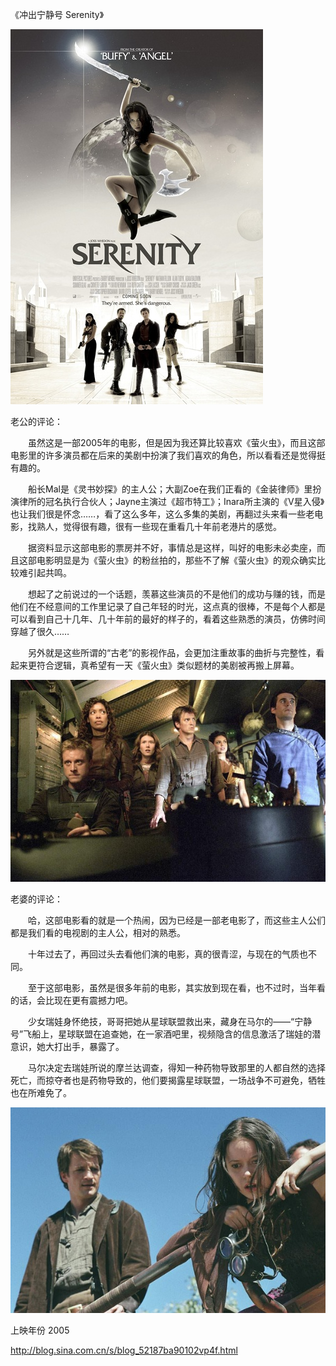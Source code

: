 《冲出宁静号 Serenity》

			
![](./img/001vda4xzy6S7TDyo1R13&690.jpg)


老公的评论：


　　虽然这是一部2005年的电影，但是因为我还算比较喜欢《萤火虫》，而且这部电影里的许多演员都在后来的美剧中扮演了我们喜欢的角色，所以看看还是觉得挺有趣的。


　　船长Mal是《灵书妙探》的主人公；大副Zoe在我们正看的《金装律师》里扮演律所的冠名执行合伙人；Jayne主演过《超市特工》；Inara所主演的《V星入侵》也让我们很是怀念……，看了这么多年，这么多集的美剧，再翻过头来看一些老电影，找熟人，觉得很有趣，很有一些现在重看几十年前老港片的感觉。


　　据资料显示这部电影的票房并不好，事情总是这样，叫好的电影未必卖座，而且这部电影明显是为《萤火虫》的粉丝拍的，那些不了解《萤火虫》的观众确实比较难引起共鸣。


　　想起了之前说过的一个话题，羡慕这些演员的不是他们的成功与赚的钱，而是他们在不经意间的工作里记录了自己年轻的时光，这点真的很棒，不是每个人都是可以看到自己十几年、几十年前的最好的样子的，看着这些熟悉的演员，仿佛时间穿越了很久……


　　另外就是这些所谓的“古老”的影视作品，会更加注重故事的曲折与完整性，看起来更符合逻辑，真希望有一天《萤火虫》类似题材的美剧被再搬上屏幕。

![](./img/001vda4xzy6S7TEXCxy40&690.jpg)


老婆的评论：

　　哈，这部电影看的就是一个热闹，因为已经是一部老电影了，而这些主人公们都是我们看的电视剧的主人公，相对的熟悉。

　　十年过去了，再回过头去看他们演的电影，真的很青涩，与现在的气质也不同。

　　至于这部电影，虽然是很多年前的电影，其实放到现在看，也不过时，当年看的话，会比现在更有震撼力吧。


　　少女瑞娃身怀绝技，哥哥把她从星球联盟救出来，藏身在马尔的——“宁静号”飞船上，星球联盟在追查她，在一家酒吧里，视频隐含的信息激活了瑞娃的潜意识，她大打出手，暴露了。


　　马尔决定去瑞娃所说的摩兰达调查，得知一种药物导致那里的人都自然的选择死亡，而掠夺者也是药物导致的，他们要揭露星球联盟，一场战争不可避免，牺牲也在所难免了。

![](./img/001vda4xzy6S7TFIwKYf0&690.jpg)


上映年份 2005							
		
http://blog.sina.com.cn/s/blog_52187ba90102vp4f.html
